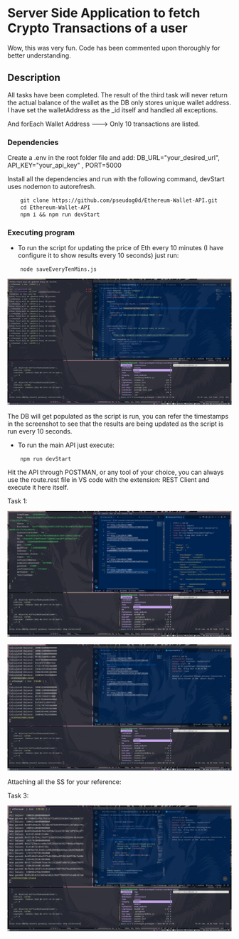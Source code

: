 # Server Side Application to fetch Crypto Transactions of a user

Wow, this was very fun. Code has been commented upon thoroughly for better understanding. 
## Description

All tasks have been completed. The result of the third task will never return the actual balance of the wallet as the DB only stores unique wallet address. I have set the walletAddress as the _id itself and handled all exceptions.

And forEach Wallet Address ---> Only 10 transactions are listed.

### Dependencies

Create a .env in the root folder file and add: DB_URL="your_desired_url", API_KEY="your_api_key" , PORT=5000

Install all the dependencies and run with the following command, devStart uses nodemon to autorefresh.
```
    git clone https://github.com/pseudog0d/Ethereum-Wallet-API.git
    cd Ethereum-Wallet-API
    npm i && npm run devStart
```
### Executing program

- To run the script for updating the price of Eth every 10 minutes (I have configure it to show results every 10 seconds) just run:
```
    node saveEveryTenMins.js
```
![image_2022-08-19-23-34-37](img/image_2022-08-19-23-34-37.png)

The DB will get populated as the script is run, you can refer the timestamps in the screenshot to see that the results are being updated as the script is run every 10 seconds.


- To run the main API just execute:

```
    npm run devStart        
```

Hit the API through POSTMAN, or any tool of your choice, you can always use the route.rest file in VS code with the extension: REST Client and execute it here itself.

Task 1:

![image_2022-08-19-23-40-05](img/image_2022-08-19-23-40-05.png)

![image_2022-08-19-23-37-43](img/image_2022-08-19-23-37-43.png)


Attaching all the SS for your reference:

Task 3: 


![image_2022-08-19-23-44-10](img/image_2022-08-19-23-44-10.png)



